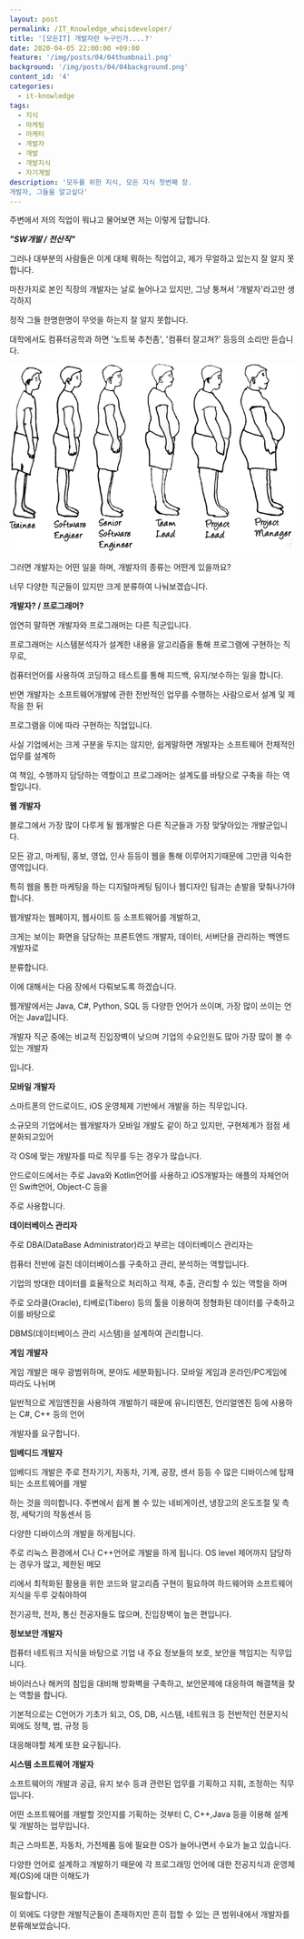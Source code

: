 ```yaml
---
layout: post
permalink: /IT_Knowledge_whoisdeveloper/
title: '[모든IT] 개발자란 누구인가....?'
date: 2020-04-05 22:00:00 +09:00
feature: '/img/posts/04/04thumbnail.png'
background: '/img/posts/04/04background.png'
content_id: '4'
categories:
  - it-knowledge
tags:
  - 지식
  - 마케팅
  - 마케터
  - 개발자
  - 개발
  - 개발지식
  - 자기계발
description: '모두를 위한 지식, 모든 지식 첫번째 장.
개발자, 그들을 알고싶다'
---
```


주변에서 저의 직업이 뭐냐고 물어보면 저는 이렇게 답합니다.

***"SW개발 / 전산직"***

그러나 대부분의 사람들은 이게 대체 뭐하는 직업이고, 제가 무얼하고 있는지 잘 알지 못합니다.

마찬가지로 본인 직장의 개발자는 날로 늘어나고 있지만, 그냥 퉁쳐서 '개발자'라고만 생각하지

정작 그들 한명한명이 무엇을 하는지 잘 알지 못합니다.

대학에서도 컴퓨터공학과 하면 '노트북 추천좀', '컴퓨터 잘고쳐?' 등등의 소리만 듣습니다.

![devolper](/img/posts/04/1.png)

그러면 개발자는 어떤 일을 하며, 개발자의 종류는 어떤게 있을까요?

너무 다양한 직군들이 있지만 크게 분류하여 나눠보겠습니다.



**개발자? / 프로그래머?**

엄연히 말하면 개발자와 프로그래머는 다른 직군입니다.

프로그래머는 시스템분석자가 설계한 내용을 알고리즘을 통해 프로그램에 구현하는 직무로,

컴퓨터언어를 사용하여 코딩하고 테스트를 통해 피드백, 유지/보수하는 일을 합니다.

반면 개발자는 소프트웨어개발에 관한 전반적인 업무를 수행하는 사람으로서 설계 및 제작을 한 뒤

프로그램을 이에 따라 구현하는 직업입니다.

사실 기업에서는 크게 구분을 두지는 않지만, 쉽게말하면 개발자는 소프트웨어 전체적인 업무를 설계하

여 책임, 수행까지 담당하는 역할이고 프로그래머는 설계도를 바탕으로 구축을 하는 역할입니다.



**웹 개발자**

블로그에서 가장 많이 다루게 될 웹개발은 다른 직군들과 가장 맞닿아있는 개발군입니다.

모든 광고, 마케팅, 홍보, 영업, 인사 등등이 웹을 통해 이루어지기때문에 그만큼 익숙한 영역입니다.

특히 웹을 통한 마케팅을 하는 디지털마케팅 팀이나 웹디자인 팀과는 손발을 맞춰나가야 합니다.

웹개발자는 웹페이지, 웹사이트 등 소프트웨어를 개발하고,

크게는 보이는 화면을 담당하는 프론트엔드 개발자, 데이터, 서버단을 관리하는 백엔드 개발자로

분류합니다.

이에 대해서는 다음 장에서 다뤄보도록 하겠습니다.

웹개발에서는 Java, C#, Python, SQL 등 다양한 언어가 쓰이며, 가장 많이 쓰이는 언어는 Java입니다.

개발자 직군 중에는 비교적 진입장벽이 낮으며 기업의 수요인원도 많아 가장 많이 볼 수 있는 개발자

입니다.



**모바일 개발자**

스마트폰의 안드로이드, iOS 운영체제 기반에서 개발을 하는 직무입니다.

소규모의 기업에서는 웹개발자가 모바일 개발도 같이 하고 있지만, 구현체계가 점점 세분화되고있어

각 OS에 맞는 개발자를 따로 직무를 두는 경우가 많습니다.

안드로이드에서는 주로 Java와 Kotlin언어를 사용하고 iOS개발자는 애플의 자체언어인 Swift언어, Object-C 등을

주로 사용합니다.



**데이터베이스 관리자**

주로 DBA(DataBase Administrator)라고 부르는 데이터베이스 관리자는

컴퓨터 전반에 걸친 데이터베이스를 구축하고 관리, 분석하는 역할입니다.

기업의 방대한 데이터를 효율적으로 처리하고 적재, 추출, 관리할 수 있는 역할을 하며

주로 오라클(Oracle), 티베로(Tibero) 등의 툴을 이용하여 정형화된 데이터를 구축하고 이를 바탕으로

DBMS(데이터베이스 관리 시스템)을 설계하여 관리합니다.



**게임 개발자**

게임 개발은 매우 광범위하며, 분야도 세분화됩니다. 모바일 게임과 온라인/PC게임에 따라도 나뉘며

일반적으로 게임엔진을 사용하여 개발하기 때문에 유니티엔진, 언리얼엔진 등에 사용하는 C#, C++ 등의 언어

개발자를 요구합니다.



**임베디드 개발자**

임베디드 개발은 주로 전자기기, 자동차, 기계, 공장, 센서 등등 수 많은 디바이스에 탑재되는 소프트웨어를 개발

하는 것을 의미합니다. 주변에서 쉽게 볼 수 있는 네비게이션, 냉장고의 온도조절 및 측정, 세탁기의 작동센서 등

다양한 디바이스의 개발을 하게됩니다.

주로 리눅스 환경에서 C나 C++언어로 개발을 하게 됩니다. OS level 제어까지 담당하는 경우가 많고, 제한된 메모

리에서 최적화된 활용을 위한 코드와 알고리즘 구현이 필요하여 하드웨어와 소프트웨어 지식을 두루 갖춰야하여

전기공학, 전자, 통신 전공자들도 많으며, 진입장벽이 높은 편입니다.



**정보보안 개발자**

컴퓨터 네트워크 지식을 바탕으로 기업 내 주요 정보들의 보호, 보안을 책임지는 직무입니다.

바이러스나 해커의 침입을 대비해 방화벽을 구축하고, 보안문제에 대응하여 해결책을 찾는 역할을 합니다.

기본적으로는 C언어가 기초가 되고, OS, DB, 시스템, 네트워크 등 전반적인 전문지식 외에도 정책, 법, 규정 등

대응해야할 체계 또한 요구됩니다.



**시스템 소프트웨어 개발자**

소프트웨어의 개발과 공급, 유지 보수 등과 관련된 업무를 기획하고 지휘, 조정하는 직무입니다.

어떤 소프트웨어를 개발할 것인지를 기획하는 것부터 C, C++,Java 등을 이용해 설계 및 개발하는 업무입니다.

최근 스마트폰, 자동차, 가전제품 등에 필요한 OS가 늘어나면서 수요가 늘고 있습니다.

다양한 언어로 설계하고 개발하기 때문에 각 프로그래밍 언어에 대한 전공지식과 운영체제(OS)에 대한 이해도가

필요합니다.



이 외에도 다양한 개발직군들이 존재하지만 흔히 접할 수 있는 큰 범위내에서 개발자를 분류해보았습니다.
